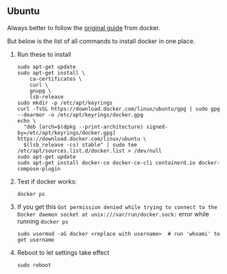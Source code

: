 ## Ubuntu

Always better to follow the [original guide](https://docs.docker.com/engine/install/ubuntu/#set-up-the-repository) from docker.

But below is the list of all commands to install docker in one place.

1. Run these to install
    ```
    sudo apt-get update
    sudo apt-get install \
        ca-certificates \
        curl \
        gnupg \
        lsb-release
    sudo mkdir -p /etc/apt/keyrings
    curl -fsSL https://download.docker.com/linux/ubuntu/gpg | sudo gpg --dearmor -o /etc/apt/keyrings/docker.gpg
    echo \
      "deb [arch=$(dpkg --print-architecture) signed-by=/etc/apt/keyrings/docker.gpg] https://download.docker.com/linux/ubuntu \
      $(lsb_release -cs) stable" | sudo tee /etc/apt/sources.list.d/docker.list > /dev/null
    sudo apt-get update
    sudo apt-get install docker-ce docker-ce-cli containerd.io docker-compose-plugin
    ```

1. Test if docker works:
    ```
    docker ps
    ```

1. If you get this `Got permission denied while trying to connect to the Docker daemon socket at unix:///var/run/docker.sock:` error while running `docker ps`
    ```
    sudo usermod -aG docker <replace with username>  # run 'whoami' to get username
    ```
 
 1. Reboot to let settings take effect
     ```
     sudo reboot
     ```
